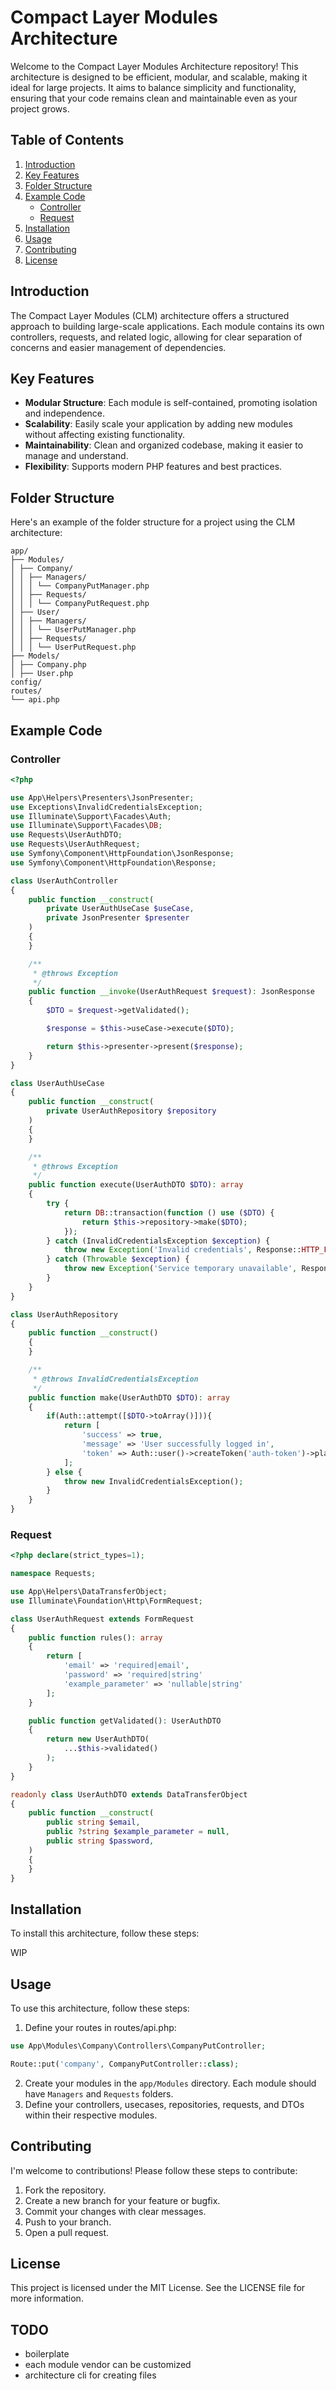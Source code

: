 # Compact Layer Modules Architecture

Welcome to the Compact Layer Modules Architecture repository! This architecture is designed to be efficient, modular, and scalable, making it ideal for large projects. It aims to balance simplicity and functionality, ensuring that your code remains clean and maintainable even as your project grows.

## Table of Contents

1. [Introduction](#introduction)
2. [Key Features](#key-features)
3. [Folder Structure](#folder-structure)
4. [Example Code](#example-code)
   - [Controller](#controller)
   - [Request](#request)
5. [Installation](#installation)
6. [Usage](#usage)
7. [Contributing](#contributing)
8. [License](#license)

## Introduction

The Compact Layer Modules (CLM) architecture offers a structured approach to building large-scale applications. Each module contains its own controllers, requests, and related logic, allowing for clear separation of concerns and easier management of dependencies.

## Key Features

- **Modular Structure**: Each module is self-contained, promoting isolation and independence.
- **Scalability**: Easily scale your application by adding new modules without affecting existing functionality.
- **Maintainability**: Clean and organized codebase, making it easier to manage and understand.
- **Flexibility**: Supports modern PHP features and best practices.

## Folder Structure

Here's an example of the folder structure for a project using the CLM architecture:
```
app/
├── Modules/
│ ├── Company/
│ │ ├── Managers/
│ │ │ └── CompanyPutManager.php
│ │ ├── Requests/
│ │ │ └── CompanyPutRequest.php
│ ├── User/
│ │ ├── Managers/
│ │ │ └── UserPutManager.php
│ │ ├── Requests/
│ │ │ └── UserPutRequest.php
├── Models/
│ ├── Company.php
│ ├── User.php
config/
routes/
└── api.php
```

## Example Code

### Controller

```php
<?php

use App\Helpers\Presenters\JsonPresenter;
use Exceptions\InvalidCredentialsException;
use Illuminate\Support\Facades\Auth;
use Illuminate\Support\Facades\DB;
use Requests\UserAuthDTO;
use Requests\UserAuthRequest;
use Symfony\Component\HttpFoundation\JsonResponse;
use Symfony\Component\HttpFoundation\Response;

class UserAuthController
{
    public function __construct(
        private UserAuthUseCase $useCase,
        private JsonPresenter $presenter
    )
    {
    }

    /**
     * @throws Exception
     */
    public function __invoke(UserAuthRequest $request): JsonResponse
    {
        $DTO = $request->getValidated();

        $response = $this->useCase->execute($DTO);

        return $this->presenter->present($response);
    }
}

class UserAuthUseCase
{
    public function __construct(
        private UserAuthRepository $repository
    )
    {
    }

    /**
     * @throws Exception
     */
    public function execute(UserAuthDTO $DTO): array
    {
        try {
            return DB::transaction(function () use ($DTO) {
                return $this->repository->make($DTO);
            });
        } catch (InvalidCredentialsException $exception) {
            throw new Exception('Invalid credentials', Response::HTTP_FORBIDDEN, $exception);
        } catch (Throwable $exception) {
            throw new Exception('Service temporary unavailable', Response::HTTP_OK, $exception);
        }
    }
}

class UserAuthRepository
{
    public function __construct()
    {
    }

    /**
     * @throws InvalidCredentialsException
     */
    public function make(UserAuthDTO $DTO): array
    {
        if(Auth::attempt([$DTO->toArray()])){
            return [
                'success' => true,
                'message' => 'User successfully logged in',
                'token' => Auth::user()->createToken('auth-token')->plainTextToken,
            ];
        } else {
            throw new InvalidCredentialsException();
        }
    }
}
```
### Request
```php
<?php declare(strict_types=1);

namespace Requests;

use App\Helpers\DataTransferObject;
use Illuminate\Foundation\Http\FormRequest;

class UserAuthRequest extends FormRequest
{
    public function rules(): array
    {
        return [
            'email' => 'required|email',
            'password' => 'required|string'
            'example_parameter' => 'nullable|string'
        ];
    }

    public function getValidated(): UserAuthDTO
    {
        return new UserAuthDTO(
            ...$this->validated()
        );
    }
}

readonly class UserAuthDTO extends DataTransferObject
{
    public function __construct(
        public string $email,
        public ?string $example_parameter = null,
        public string $password,
    )
    {
    }
}
```
## Installation

To install this architecture, follow these steps:

WIP

## Usage
To use this architecture, follow these steps:

1. Define your routes in routes/api.php:
```php
use App\Modules\Company\Controllers\CompanyPutController;

Route::put('company', CompanyPutController::class);
```
2. Create your modules in the `app/Modules` directory. Each module should have `Managers` and `Requests` folders.
3. Define your controllers, usecases, repositories, requests, and DTOs within their respective modules.

## Contributing
I'm welcome to contributions! Please follow these steps to contribute:

1. Fork the repository.
2. Create a new branch for your feature or bugfix.
3. Commit your changes with clear messages.
4. Push to your branch.
5. Open a pull request.

## License
This project is licensed under the MIT License. See the LICENSE file for more information.

## TODO

- boilerplate
- each module vendor can be customized
- architecture cli for creating files
